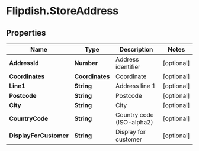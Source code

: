 # Flipdish.StoreAddress

## Properties
Name | Type | Description | Notes
------------ | ------------- | ------------- | -------------
**AddressId** | **Number** | Address identifier | [optional] 
**Coordinates** | [**Coordinates**](Coordinates.md) | Coordinate | [optional] 
**Line1** | **String** | Address line 1 | [optional] 
**Postcode** | **String** | Postcode | [optional] 
**City** | **String** | City | [optional] 
**CountryCode** | **String** | Country code (ISO-alpha2) | [optional] 
**DisplayForCustomer** | **String** | Display for customer | [optional] 



